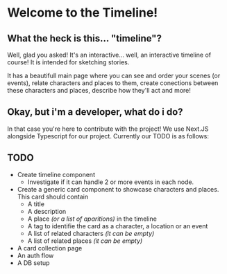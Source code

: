# Welcome to the Timeline!

## What the heck is this... "timeline"?
Well, glad you asked! It's an interactive... well, an interactive timeline of course! It is intended for sketching stories.

It has a beautifull main page where you can see and order your scenes (or events), relate characters and places to them, create conections between these characters and places, describe how they'll act and more!

## Okay, but i'm a developer, what do i do?
In that case you're here to contribute with the project! 
We use Next.JS alongside Typescript for our project. Currently our TODO is as follows:

## TODO
- Create timeline component
	- Investigate if it can handle 2 or more events in each node.
- Create a generic card component to showcase characters and places. This card should contain 
	- A title
	- A description
	- A place _(or a list of aparitions)_ in the timeline
	- A tag to identifie the card as a character, a location or an event
	- A list of related characters _(it can be empty)_
	- A list of related places _(it can be empty)_
- A card collection page
- An auth flow
- A DB setup